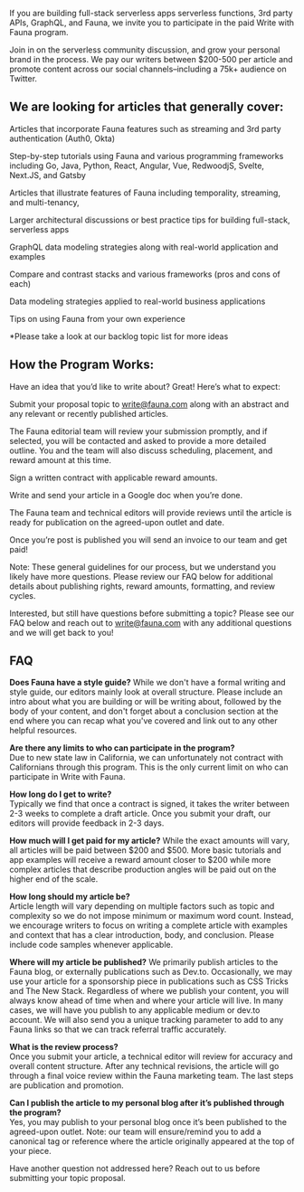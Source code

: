 If you are building full-stack serverless apps serverless functions, 3rd party APIs, GraphQL, and Fauna, we invite you to participate in the paid Write with Fauna program.

Join in on the serverless community discussion, and grow your personal brand in the process. We pay our writers between $200-500 per article and promote content across our social channels–including a 75k+ audience on Twitter.

## We are looking for articles that generally cover: 

Articles that incorporate Fauna features such as streaming and 3rd party authentication (Auth0, Okta) 

Step-by-step tutorials using Fauna and various programming frameworks including Go, Java, Python, React, Angular, Vue, RedwoodjS, Svelte, Next.JS, and Gatsby 

Articles that illustrate features of Fauna including temporality, streaming, and multi-tenancy,

Larger architectural discussions or best practice tips for building full-stack, serverless apps 

GraphQL data modeling strategies along with real-world application and examples 

Compare and contrast stacks and various frameworks (pros and cons of each) 

Data modeling strategies applied to real-world business applications 

Tips on using Fauna from your own experience 

*Please take a look at our backlog topic list for more ideas 

 ## How the Program Works: 

Have an idea that you’d like to write about? Great! Here’s what to expect: 

Submit your proposal topic to write@fauna.com along with an abstract and any relevant or recently published articles. 

The Fauna editorial team will review your submission promptly, and if selected, you will be contacted and asked to provide a more detailed outline. You and the team will also discuss scheduling, placement, and reward amount at this time.  

Sign a written contract with applicable reward amounts. 

Write and send your article in a Google doc when you’re done. 

The Fauna team and technical editors will provide reviews until the article is ready for publication on the agreed-upon outlet and date.  

Once you’re post is published you will send an invoice to our team and get paid! 

Note: These general guidelines for our process, but we understand you likely have more questions. Please review our FAQ below for additional details about publishing rights, reward amounts, formatting, and review cycles. 
 
Interested, but still have questions before submitting a topic? Please see our FAQ below and reach out to write@fauna.com with any additional questions and we will get back to you! 

## FAQ

**Does Fauna have a style guide?**
While we don't have a formal writing and style guide, our editors mainly look at overall structure. Please include an intro about what you are building or will be writing about, followed by the body of your content, and don't forget about a conclusion section at the end where you can recap what you've covered and link out to any other helpful resources. 

**Are there any limits to who can participate in the program?**  
Due to new state law in California, we can unfortunately not contract with Californians through this program. This is the only current limit on who can participate in Write with Fauna.

**How long do I get to write?**  
Typically we find that once a contract is signed, it takes the writer between 2-3 weeks to complete a draft article. Once you submit your draft, our editors will provide feedback in 2-3 days. 

**How much will I get paid for my article?** 
While the exact amounts will vary, all articles will be paid between $200 and $500. More basic tutorials and app examples will receive a reward amount closer to $200 while more complex articles that describe production angles will be paid out on the higher end of the scale. 

**How long should my article be?**  
Article length will vary depending on multiple factors such as topic and complexity so we do not impose minimum or maximum word count. Instead, we encourage writers to focus on writing a complete article with examples and context that has a clear introduction, body, and conclusion. Please include code samples whenever applicable. 

**Where will my article be published?** 
We primarily publish articles to the Fauna blog, or externally publications such as Dev.to. Occasionally, we may use your article for a sponsorship piece in publications such as CSS Tricks and The New Stack. Regardless of where we publish your content, you will always know ahead of time when and where your article will live. In many cases, we will have you publish to any applicable medium or dev.to account. We will also send you a unique tracking parameter to add to any Fauna links so that we can track referral traffic accurately. 

**What is the review process?**  
Once you submit your article, a technical editor will review for accuracy and overall content structure. After any technical revisions, the article will go through a final voice review within the Fauna marketing team. The last steps are publication and promotion. 

**Can I publish the article to my personal blog after it’s published through the program?**  
Yes, you may publish to your personal blog once it’s been published to the agreed-upon outlet. Note: our team will ensure/remind you to add a canonical tag or reference where the article originally appeared at the top of your piece. 

Have another question not addressed here? Reach out to us before submitting your topic proposal.    





